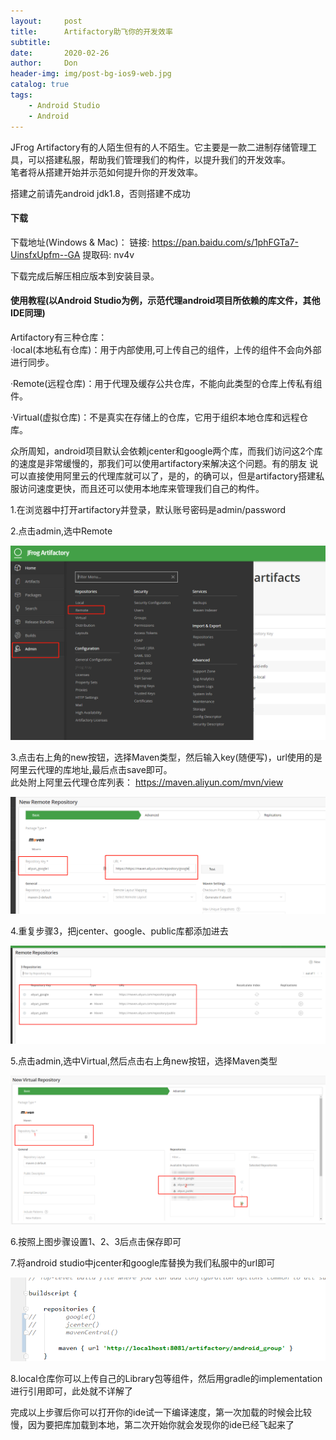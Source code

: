 ```yaml
---
layout:     post
title:      Artifactory助飞你的开发效率
subtitle:   
date:       2020-02-26
author:     Don
header-img: img/post-bg-ios9-web.jpg
catalog: true
tags:
    - Android Studio
    - Android
---
```


JFrog Artifactory有的人陌生但有的人不陌生。它主要是一款二进制存储管理工具，可以搭建私服，帮助我们管理我们的构件，以提升我们的开发效率。   
笔者将从搭建开始并示范如何提升你的开发效率。   


搭建之前请先android jdk1.8，否则搭建不成功

#### 下载    
下载地址(Windows & Mac)：
链接: https://pan.baidu.com/s/1phFGTa7-UinsfxUpfm--GA 提取码: nv4v 

下载完成后解压相应版本到安装目录。
<!--
#### 破解与安装   
1.打开命令行工具，跳转到你的jar包所在目录，执行 java -jar artifactory-injector-1.1.jar,然后会跳出两个选项，分别是：1-生成密钥字符串；2-破解

<img src="/img/article/artifactory1.webp"/>

2.输入数字 2

<img src="/img/article/artifactory2.webp"/>

3.输入软件包的路径  
<img src="/img/article/artifactory3.webp"/>

4.输入“yes”，之后会出现一大串内容，然后跳出两个选项：1-生成密钥字符串；2-破解;  最后请输入数字1  
<img src="/img/article/artifactory4.webp"/>

5.将密钥字符串拷贝下来(启动后会使用)，然后输入“exit”退出；

6.进入bin目录点击artifactory.bat 启动Artifactory,actifactory运行期间不要关闭artifactory.bat打开的命令行窗口

7.打开浏览器，输入localhost:8081,接下来就会出现一个需要密钥的窗口，直接把上面得到的密钥字符串贴上去即可
-->

#### 使用教程(以Android Studio为例，示范代理android项目所依赖的库文件，其他IDE同理)    
Artifactory有三种仓库：    
·local(本地私有仓库)：用于内部使用,可上传自己的组件，上传的组件不会向外部进行同步。

·Remote(远程仓库)：用于代理及缓存公共仓库，不能向此类型的仓库上传私有组件。

·Virtual(虚拟仓库)：不是真实在存储上的仓库，它用于组织本地仓库和远程仓库。

众所周知，android项目默认会依赖jcenter和google两个库，而我们访问这2个库的速度是非常缓慢的，那我们可以使用artifactory来解决这个问题。有的朋友
说可以直接使用阿里云的代理库就可以了，是的，的确可以，但是artifactory搭建私服访问速度更快，而且还可以使用本地库来管理我们自己的构件。

1.在浏览器中打开artifactory并登录，默认账号密码是admin/password    

2.点击admin,选中Remote

<img src="/img/article/artifactory1.png"/>

3.点击右上角的new按钮，选择Maven类型，然后输入key(随便写)，url使用的是阿里云代理的库地址,最后点击save即可。    
此处附上阿里云代理仓库列表： https://maven.aliyun.com/mvn/view

<img src="/img/article/artifactory2.png"/>

4.重复步骤3，把jcenter、google、public库都添加进去     

<img src="/img/article/artifactory3.png"/>  

5.点击admin,选中Virtual,然后点击右上角new按钮，选择Maven类型

<img src="/img/article/artifactory4.png"/>  

6.按照上图步骤设置1、2、3后点击保存即可    

7.将android studio中jcenter和google库替换为我们私服中的url即可   

<img src="/img/article/artifactory5.png"/> 


8.local仓库你可以上传自己的Library包等组件，然后用gradle的implementation进行引用即可，此处就不详解了   


完成以上步骤后你可以打开你的ide试一下编译速度，第一次加载的时候会比较慢，因为要把库加载到本地，第二次开始你就会发现你的ide已经飞起来了













